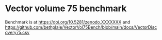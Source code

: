 # Vector volume 75 benchmark 

Benchmark is at https://doi.org/10.5281/zenodo.XXXXXXX and https://github.com/bethplale/VectorVol75Bench/blob/main/docs/VectorDiscovery75.csv

<script type="application/ld+json">
  {
    "@context": "https://schema.org", 
    "@type": "Dataset",
    "@id": "https://doi.org/10.5281/zenodo.XXXXXXX",
    "http://purl.org/dc/terms/conformsTo": "https://bioschemas.org/profiles/Dataset/1.0-RELEASE", 
    "identifier": "DOI:10.5281/zenodo.XXXXXXX",
    "citation": "Plale, B. Vector Volume 75 Benchmark. Zenodo; 2025. doi:10.5281/zenodo.XXXXXXX",
    "name": "Vector Volume 75 Benchmark",
    "description": "benchmark of natural language queries used for evaluation of content embedded vectors.",
    "keywords": "Fleiss' Kappa, Inter-annoator agreement, TREC Genomics Track 2005, relevance assessment", 
    "license": {
      "@type": "CreativeWork",
      "@id": "http://spdx.org/licenses/CC-BY-4.0",
      "name": "Creative Commons Attribution 4.0 International", 
      "alternateName": "CC BY 4.0",
      "url": "https://creativecommons.org/licenses/by/4.0/"
    },
    "url": "https://zenodo.org/record/XXXXXX",
    "datePublished": "2022-11-19",
    "author": [                
      {"@id": "https://orcid.org/0000-0003-2164-8132"},
        ]
  }
  </script>
